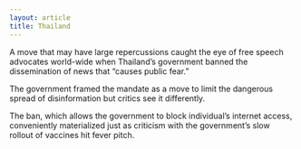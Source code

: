 ```yaml
---
layout: article
title: Thailand
---
```


A move that may have large repercussions caught the eye of free speech advocates world-wide when Thailand’s government banned the dissemination of news that “causes public fear.”

The government framed the mandate as a move to limit the dangerous spread of disinformation but critics see it differently.

The ban, which allows the government to block individual’s internet access, conveniently materialized just as criticism with the government’s slow rollout of vaccines hit fever pitch.
